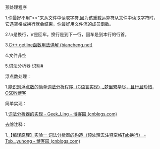 预处理程序

1.你最好不用">>"来从文件中读取字符,因为该重载运算符从文件中读取字符时，它遇空格或换行就会结束，你最好用文件流的成员函数。

2.\n是换行，\r是回车。换行是到下一行，回车是到本行的行首。

3.[C++ getline函数用法详解 (biancheng.net)](http://c.biancheng.net/view/1345.html)

4.文件非空

5.词法分析器 识别#





浮点数处理：

1.[能识别浮点数的简单词法分析程序（C语言实现）_梦里繁华尽，且行且珍惜-CSDN博客](https://blog.csdn.net/KINGLEHUST/article/details/83734859)

简单实现：

1.[词法分析器的实现 - Geek_Ling - 博客园 (cnblogs.com)](https://www.cnblogs.com/yanlingyin/archive/2012/04/17/2451717.html)

去除注释：

1.[【编译原理】实验一 词法分析器的构造（预处理去注释空格Tab换行） - Tob__yuhong - 博客园 (cnblogs.com)](https://www.cnblogs.com/Tobyuyu/p/4965341.html)